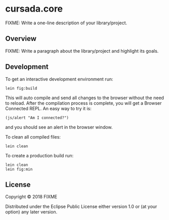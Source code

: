 # cursada.core

FIXME: Write a one-line description of your library/project.

## Overview

FIXME: Write a paragraph about the library/project and highlight its goals.

## Development

To get an interactive development environment run:

    lein fig:build

This will auto compile and send all changes to the browser without the
need to reload. After the compilation process is complete, you will
get a Browser Connected REPL. An easy way to try it is:

    (js/alert "Am I connected?")

and you should see an alert in the browser window.

To clean all compiled files:

	lein clean

To create a production build run:

	lein clean
	lein fig:min


## License

Copyright © 2018 FIXME

Distributed under the Eclipse Public License either version 1.0 or (at your option) any later version.
